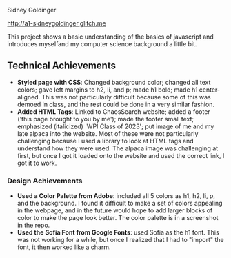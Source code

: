 Sidney Goldinger

http://a1-sidneygoldinger.glitch.me

This project shows a basic understanding of the basics of javascript and 
introduces myselfand my computer science background a little bit.

## Technical Achievements

- **Styled page with CSS**: Changed background color; changed all text colors;
  gave left margins to h2, li, and p; made h1 bold; made h1 center-aligned. This
  was not particularly difficult because some of this was demoed in class, and the
  rest could be done in a very similar fashion.
- **Added HTML Tags**: Linked to ChaosSearch website; added a footer ('this page
  brought to you by me'); made the footer small text; emphasized (italicized) 'WPI
  Class of 2023'; put image of me and my late alpaca into the website. Most of
  these were not particularly challenging because I used a library to look at HTML
  tags and understand how they were used. The alpaca image was challenging at first,
  but once I got it loaded onto the website and used the correct link, I got it to
  work.

### Design Achievements

- **Used a Color Palette from Adobe**: included all 5 colors as h1, h2, li, p,
  and the background. I found it difficult to make a set of colors appealing in the
  webpage, and in the future would hope to add larger blocks of color to make the
  page look better. The color palette is in a screenshot in the repo.
- **Used the Sofia Font from Google Fonts**: used Sofia as the h1 font. This was not
  working for a while, but once I realized that I had to "import" the font, it then 
  worked like a charm.
